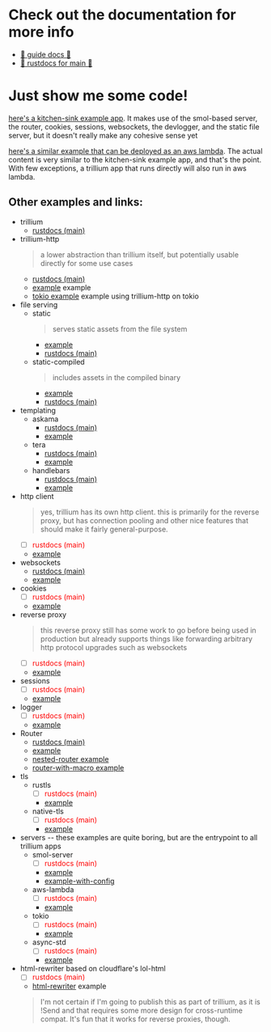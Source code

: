 # Check out the documentation for more info


* [📖 guide docs 📖](https://trillium.rs/)
* [📑 rustdocs for main 📑](https://docs.trillium.rs)


# Just show me some code!

[here's a kitchen-sink example app](https://github.com/trillium-rs/trillium/blob/main/example/src/main.rs). It makes use of the smol-based server, the router, cookies, sessions, websockets, the devlogger, and the static file server, but it doesn't really make any cohesive sense yet

[here's a similar example that can be deployed as an aws lambda](https://github.com/trillium-rs/trillium/blob/main/aws-lambda-example/src/main.rs). The actual content is very similar to the kitchen-sink example app, and that's the point. With few exceptions, a trillium app that runs directly will also run in aws lambda.


## Other examples and links:

* trillium
  * [rustdocs (main)](https://docs.trillium.rs/trillium/index.html)
* trillium-http
  > a lower abstraction than trillium itself, but potentially usable directly for some use cases
  * [rustdocs (main)](https://docs.trillium.rs/trillium_http/index.html)
  * [example](https://github.com/trillium-rs/trillium/blob/main/http/examples/http.rs) example
  * [tokio example](https://github.com/trillium-rs/trillium/blob/main/http/examples/tokio-http.rs) example using trillium-http on tokio
* file serving
  * static
    > serves static assets from the file system
    * [example](https://github.com/trillium-rs/trillium/blob/main/static/examples/static.rs)
    * [rustdocs (main)](https://docs.trillium.rs/trillium_static/index.html)
  * static-compiled
    > includes assets in the compiled binary
    * [example](https://github.com/trillium-rs/trillium/blob/main/static-compiled/examples/static-compiled.rs) 
    * [rustdocs (main)](https://docs.trillium.rs/trillium_static_compiled/index.html)
* templating
  * askama
    * [rustdocs (main)](https://docs.trillium.rs/trillium_askama/index.html)
    * [example](https://github.com/trillium-rs/trillium/blob/main/askama/examples/askama.rs)
  * tera
    * [rustdocs (main)](https://docs.trillium.rs/trillium_tera/index.html)
    * [example](https://github.com/trillium-rs/trillium/blob/main/tera/examples/tera.rs)
  * handlebars
    * [rustdocs (main)](https://docs.trillium.rs/trillium_handlebars/index.html)
    * [example](https://github.com/trillium-rs/trillium/blob/main/handlebars/examples/handlebars.rs)
* http client
  > yes, trillium has its own http client. this is primarily for the reverse proxy, but has connection pooling and other nice features that should make it fairly general-purpose.
  * [ ] <span style="color:red">rustdocs (main)</span>
  * [example](https://github.com/trillium-rs/trillium/blob/main/client/examples/client.rs)
* websockets
  * [rustdocs (main)](https://docs.trillium.rs/trillium_websockets/index.html)
  * [example](https://github.com/trillium-rs/trillium/blob/main/websockets/examples/websockets.rs)
* cookies
  * [ ] <span style="color:red">rustdocs (main)</span>
  * [example](https://github.com/trillium-rs/trillium/blob/main/cookies/examples/cookies.rs)
* reverse proxy
  > this reverse proxy still has some work to go before being used in production but already supports things like forwarding arbitrary http protocol upgrades such as websockets
  * [ ] <span style="color:red">rustdocs (main)</span>
  * [example](https://github.com/trillium-rs/trillium/blob/main/proxy/examples/proxy.rs)
* sessions
  * [ ] <span style="color:red">rustdocs (main)</span>
  * [example](https://github.com/trillium-rs/trillium/blob/main/sessions/examples/sessions.rs)
* logger
  * [ ] <span style="color:red">rustdocs (main)</span>
  * [example](https://github.com/trillium-rs/trillium/blob/main/logger/examples/logger.rs)
* Router
  * [rustdocs (main)](https://docs.trillium.rs/trillium_router/index.html)
  * [example](https://github.com/trillium-rs/trillium/blob/main/router/examples/router.rs)
  * [nested-router example](https://github.com/trillium-rs/trillium/blob/main/router/examples/nested-router.rs)
  * [router-with-macro example](https://github.com/trillium-rs/trillium/blob/main/router/examples/router-with-macro.rs)
* tls
  * rustls
    * [ ] <span style="color:red">rustdocs (main)</span>
    * [example](https://github.com/trillium-rs/trillium/blob/main/rustls/examples/rustls.rs)
  * native-tls
    * [ ] <span style="color:red">rustdocs (main)</span>
    * [example](https://github.com/trillium-rs/trillium/blob/main/native-tls/examples/native-tls.rs)
* servers -- these examples are quite boring, but are the entrypoint to all trillium apps
  * smol-server
    * [ ] <span style="color:red">rustdocs (main)</span>
    * [example](https://github.com/trillium-rs/trillium/blob/main/smol-server/examples/smol-server.rs)
    * [example-with-config](https://github.com/trillium-rs/trillium/blob/main/smol-server/examples/smol-server-with-config.rs)
  * aws-lambda
    * [ ] <span style="color:red">rustdocs (main)</span>
    * [example](https://github.com/trillium-rs/trillium/blob/main/aws-lambda-server/examples/aws-lambda.rs)
  * tokio
    * [ ] <span style="color:red">rustdocs (main)</span>
    * [example](https://github.com/trillium-rs/trillium/blob/main/tokio-server/examples/tokio.rs)
  * async-std
    * [ ] <span style="color:red">rustdocs (main)</span>
    * [example](https://github.com/trillium-rs/trillium/blob/main/async-std-server/examples/async-std-server.rs)
* html-rewriter based on cloudflare's lol-html
  * [ ] <span style="color:red">rustdocs (main)</span>
  * [html-rewriter](https://github.com/trillium-rs/trillium/blob/main/html-rewriter/examples/html-rewriter.rs) example
  > I'm not certain if I'm going to publish this as part of trillium, as it is !Send and that requires some more design for cross-runtime compat. It's fun that it works for reverse proxies, though.
